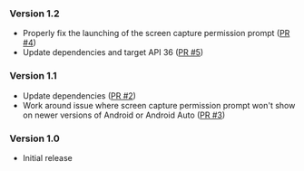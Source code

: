 <!--
    When adding new changelog entries, use [Issue #0] to link to issues and
    [PR #0] to link to pull requests. Then run:

        ./gradlew changelogUpdateLinks

    to update the actual links at the bottom of the file.
-->

### Version 1.2

* Properly fix the launching of the screen capture permission prompt ([PR #4])
* Update dependencies and target API 36 ([PR #5])

### Version 1.1

* Update dependencies ([PR #2])
* Work around issue where screen capture permission prompt won't show on newer versions of Android or Android Auto ([PR #3])

### Version 1.0

* Initial release

<!-- Do not manually edit the lines below. Use `./gradlew changelogUpdateLinks` to regenerate. -->
[PR #2]: https://github.com/chenxiaolong/MirrorMobile/pull/2
[PR #3]: https://github.com/chenxiaolong/MirrorMobile/pull/3
[PR #4]: https://github.com/chenxiaolong/MirrorMobile/pull/4
[PR #5]: https://github.com/chenxiaolong/MirrorMobile/pull/5
